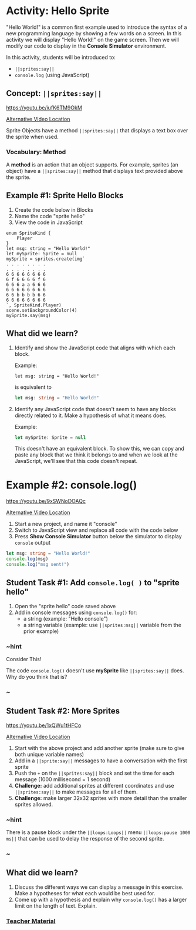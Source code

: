 # Activity: Hello Sprite

"Hello World!" is a common first example used to introduce the syntax of a new programming language by showing a few words on a screen. In this activity we will display "Hello World!" on the game screen. Then we will modify our code to display in the **Console Simulator** environment.

In this activity, students will be introduced to:
* ``||sprites:say||``
* `console.log` (using JavaScript)

## Concept: ``||sprites:say||``

https://youtu.be/iufK6TM9OkM

[Alternative Video Location](https://aka.ms/40544a-spritesay_final)

Sprite Objects have a method ``||sprites:say||`` that displays a text box over the sprite when used. 

### Vocabulary: Method

A **method** is an action that an object supports. For example, sprites (an object) have a ``||sprites:say||`` method that displays text provided above the sprite.

## Example #1: Sprite Hello Blocks

1. Create the code below in Blocks
2. Name the code "sprite hello"
3. View the code in JavaScript

```blocks
enum SpriteKind {
    Player
}
let msg: string = "Hello World!"
let mySprite: Sprite = null
mySprite = sprites.create(img`
. . . . . . . . 
. . . . . . . . 
6 6 6 6 6 6 6 6 
6 f 6 6 6 6 f 6 
6 6 6 a a 6 6 6 
6 6 6 6 6 6 6 6 
6 6 b b b b 6 6 
6 6 6 6 6 6 6 6 
`, SpriteKind.Player)
scene.setBackgroundColor(4)
mySprite.say(msg)
```

## What did we learn?

1. Identify and show the JavaScript code that aligns with which each block.

    Example:
    ```block
    let msg: string = "Hello World!"
    ```
    is equivalent to 
    ```typescript
    let msg: string = "Hello World!"
    ```

2. Identify any JavaScript code that doesn't seem to have any blocks directly related to it. Make a hypothesis of what it means does.

    Example:
    ```typescript
    let mySprite: Sprite = null
    ```
    This doesn't have an equivalent block. To show this, we can copy and paste any block that we think it belongs to and when we look at the JavaScript, we'll see that this code doesn't repeat.

# Example #2: console.log()

https://youtu.be/9xSWNoDOAQc

[Alternative Video Location](https://aka.ms/40544a-consolelog)

1. Start a new project, and name it "console"
2. Switch to JavaScript view and replace all code with the code below
3. Press **Show Console Simulator** button below the simulator to display `console` output

```typescript
let msg: string = "Hello World!"
console.log(msg)
console.log("msg sent!")
```

## Student Task #1: Add ``console.log( )`` to "sprite hello"

1. Open the "sprite hello" code saved above
2. Add in console messages using `console.log()` for:
    * a string (example: "Hello console")
    * a string variable (example: use ``||sprites:msg||`` variable from the prior example)

### ~hint

Consider This!

The code `console.log()` doesn't use **mySprite** like ``||sprites:say||`` does. Why do you think that is?

### ~

## Student Task #2: More Sprites

https://youtu.be/1xQWu1tHFCo

[Alternative Video Location](https://aka.ms/40544a-spritesaylog)

1. Start with the above project and add another sprite (make sure to give both unique variable names)
2. Add in a ``||sprite:say||`` messages to have a conversation with the first sprite
3. Push the `+` on the ``||sprites:say||`` block and set the time for each message (1000 millisecond = 1 second)
4. **Challenge:** add additional sprites at different coordinates and use ``||sprites:say||`` to make messages for all of them.
5. **Challenge:** make larger 32x32 sprites with more detail than the smaller sprites allowed.

### ~hint

There is a pause block under the ``||loops:Loops||`` menu ``||loops:pause 1000 ms||`` that can be used to delay the response of the second sprite.

### ~

## What did we learn?

1. Discuss the different ways we can display a message in this exercise. Make a hypotheses for what each would be best used for.
2. Come up with a hypothesis and explain why `console.log()` has a larger limit on the length of text. Explain.

### [Teacher Material](/courses/csintro1/about/teachers)

